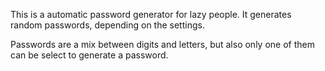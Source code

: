 This is a automatic password generator for lazy people. It generates random passwords, depending on the settings. 

Passwords are a mix between digits and letters, but also only one of them can be select to generate a password.
